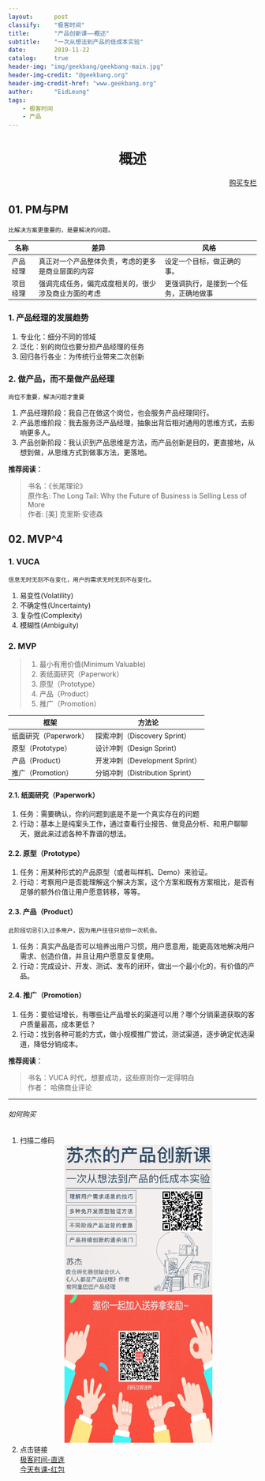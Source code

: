 ```yaml
---
layout:      post
classify:    "极客时间"
title:       "产品创新课——概述"
subtitle:    "一次从想法到产品的低成本实验"
date:        2019-11-22
catalog:     true
header-img: "img/geekbang/geekbang-main.jpg"
header-img-credit: "@geekbang.org"
header-img-credit-href: "www.geekbang.org"
author:      "EidLeung"
tags:
    - 极客时间
    - 产品
---
```


<center><h1><b>概述</b></h1></center>
<p align="right"><a href="#如何购买">购买专栏</a></p>

## 01. PM与PM
`比解决方案更重要的，是要解决的问题。`

名称|差异|风格
-|-|-
产品经理 | 真正对一个产品整体负责，考虑的更多是商业层面的内容 | 设定一个目标，做正确的事。
项目经理 | 强调完成任务，偏完成度相关的，很少涉及商业方面的考虑| 更强调执行，是接到一个任务，正确地做事

### 1. 产品经理的发展趋势
1. 专业化：细分不同的领域
2. 泛化：别的岗位也要分担产品经理的任务
3. 回归各行各业：为传统行业带来二次创新

### 2. 做产品，而不是做产品经理
`岗位不重要，解决问题才重要`
1. 产品经理阶段：我自己在做这个岗位，也会服务产品经理同行。
2. 产品思维阶段：我去服务泛产品经理，抽象出背后相对通用的思维方式，去影响更多人。
3. 产品创新阶段：我认识到产品思维是方法，而产品创新是目的，更直接地，从想到做，从思维方式到做事方法，更落地。

**推荐阅读**：
> 书名：《长尾理论》  
> 原作名: The Long Tail: Why the Future of Business is Selling Less of More  
> 作者: [美] 克里斯·安德森

## 02. MVP^4
### 1. VUCA
`信息无时无刻不在变化，用户的需求无时无刻不在变化。`
1. 易变性(Volatility)
2. 不确定性(Uncertainty)
3. 复杂性(Complexity)
4. 模糊性(Ambiguity)

### 2. MVP
> 1. 最小有用价值(Minimum Valuable)
> 2. 表纸面研究（Paperwork）
> 3. 原型（Prototype）
> 4. 产品（Product）
> 5. 推广（Promotion）

框架|方法论
-|-
纸面研究（Paperwork）|探索冲刺（Discovery Sprint）
原型（Prototype）|设计冲刺（Design Sprint）
产品（Product）|开发冲刺（Development Sprint）
推广（Promotion）|分销冲刺（Distribution Sprint）

#### 2.1. 纸面研究（Paperwork）
1. 任务：需要确认，你的问题到底是不是一个真实存在的问题  
2. 行动：基本上是纯案头工作，通过查看行业报告、做竞品分析、和用户聊聊天，据此来过滤各种不靠谱的想法。

#### 2.2. 原型（Prototype）
1. 任务：用某种形式的产品原型（或者叫样机、Demo）来验证。
2. 行动：考察用户是否能理解这个解决方案，这个方案和既有方案相比，是否有足够的额外价值让用户愿意转移，等等。

#### 2.3. 产品（Product）
`此阶段切忌引入过多用户，因为用户往往只给你一次机会。`
1. 任务：真实产品是否可以培养出用户习惯，用户愿意用，能更高效地解决用户需求、创造价值，并且让用户愿意反复使用。
2. 行动：完成设计、开发、测试、发布的闭环，做出一个最小化的，有价值的产品。

#### 2.4. 推广（Promotion）
1. 任务：要验证增长，有哪些让产品增长的渠道可以用？哪个分销渠道获取的客户质量最高，成本更低？
2. 行动：找到各种可能的方式，做小规模推广尝试，测试渠道，逐步确定优选渠道，降低分销成本。

**推荐阅读**：
> 书名：VUCA 时代，想要成功，这些原则你一定得明白  
> 作者： 哈佛商业评论

---
###### 如何购买
1. 扫描二维码
	<div align="center">
		<a href="https://time.geekbang.org/column/intro/242?code=Ixzde4Y0YC0JcKvHaujUufCEFxr8dex%2FPOedUO3aChk%3D">
			<img src="/img/geekbang/CPCX.jpg" width = "300" height = "300" alt="图片名称" style="display: inline-block"/>
		</a>
		<img src="/img/JTYK.jpg" width = "300" height = "300" alt="今天有课" style="display: inline-block"/>
	</div>
2. 点击链接  
[极客时间-直连](https://time.geekbang.org/column/intro/242?code=Ixzde4Y0YC0JcKvHaujUufCEFxr8dex%2FPOedUO3aChk%3D)  
[今天有课-红包](https://jika.nali.net/youke/coupon/getCouponList?sendUserId=17140)